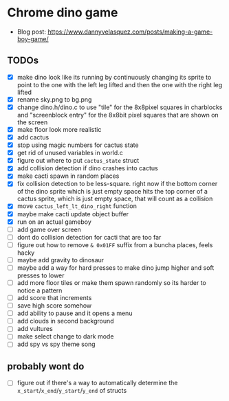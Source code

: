 # Chrome dino game

- Blog post: https://www.dannyvelasquez.com/posts/making-a-game-boy-game/

## TODOs

- [x] make dino look like its running by continuously changing its sprite to point to the one with the left leg lifted and then the one with the right leg lifted
- [x] rename sky.png to bg.png
- [x] change dino.h/dino.c to use "tile" for the 8x8pixel squares in charblocks and "screenblock entry" for the 8x8bit pixel squares that are shown on the screen
- [x] make floor look more realistic
- [x] add cactus
- [x] stop using magic numbers for cactus state
- [x] get rid of unused variables in world.c
- [x] figure out where to put `cactus_state` struct
- [x] add collision detection if dino crashes into cactus
- [x] make cacti spawn in random places
- [x] fix collision detection to be less-square. right now if the bottom corner of the dino sprite which is just empty space hits the top corner of a cactus sprite, which is just empty space, that will count as a collision
- [x] move `cactus_left_lt_dino_right` function
- [x] maybe make cacti update object buffer
- [x] run on an actual gameboy
- [ ] add game over screen
- [ ] dont do collision detection for cacti that are too far
- [ ] figure out how to remove `& 0x01FF` suffix from a buncha places, feels hacky
- [ ] maybe add gravity to dinosaur
- [ ] maybe add a way for hard presses to make dino jump higher and soft presses to lower
- [ ] add more floor tiles or make them spawn randomly so its harder to notice a pattern
- [ ] add score that increments
- [ ] save high score somehow
- [ ] add ability to pause and it opens a menu
- [ ] add clouds in second background
- [ ] add vultures
- [ ] make select change to dark mode
- [ ] add spy vs spy theme song

## probably wont do

- [ ] figure out if there's a way to automatically determine the `x_start`/`x_end`/`y_start`/`y_end` of structs
